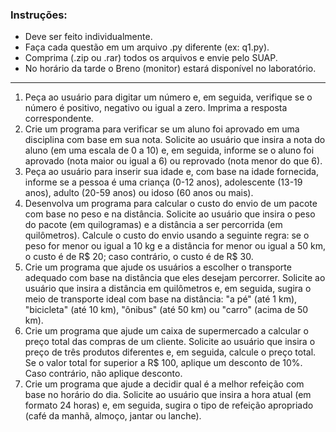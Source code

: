 ### Instruções:

- Deve ser feito individualmente.
- Faça cada questão em um arquivo .py diferente (ex: q1.py).
- Comprima (.zip ou .rar) todos os arquivos e envie pelo SUAP.
- No horário da tarde o Breno (monitor) estará disponível no laboratório.

---

1. Peça ao usuário para digitar um número e, em seguida, verifique se o número é positivo, negativo ou igual a zero. Imprima a resposta correspondente.
2. Crie um programa para verificar se um aluno foi aprovado em uma disciplina com base em sua nota. Solicite ao usuário que insira a nota do aluno (em uma escala de 0 a 10) e, em seguida, informe se o aluno foi aprovado (nota maior ou igual a 6) ou reprovado (nota menor do que 6).
3. Peça ao usuário para inserir sua idade e, com base na idade fornecida, informe se a pessoa é uma criança (0-12 anos), adolescente (13-19 anos), adulto (20-59 anos) ou idoso (60 anos ou mais).
4. Desenvolva um programa para calcular o custo do envio de um pacote com base no peso e na distância. Solicite ao usuário que insira o peso do pacote (em quilogramas) e a distância a ser percorrida (em quilômetros). Calcule o custo do envio usando a seguinte regra: se o peso for menor ou igual a 10 kg e a distância for menor ou igual a 50 km, o custo é de R$ 20; caso contrário, o custo é de R$ 30.
5. Crie um programa que ajude os usuários a escolher o transporte adequado com base na distância que eles desejam percorrer. Solicite ao usuário que insira a distância em quilômetros e, em seguida, sugira o meio de transporte ideal com base na distância: "a pé" (até 1 km), "bicicleta" (até 10 km), "ônibus" (até 50 km) ou "carro" (acima de 50 km).
6. Crie um programa que ajude um caixa de supermercado a calcular o preço total das compras de um cliente. Solicite ao usuário que insira o preço de três produtos diferentes e, em seguida, calcule o preço total. Se o valor total for superior a R$ 100, aplique um desconto de 10%. Caso contrário, não aplique desconto.
7. Crie um programa que ajude a decidir qual é a melhor refeição com base no horário do dia. Solicite ao usuário que insira a hora atual (em formato 24 horas) e, em seguida, sugira o tipo de refeição apropriado (café da manhã, almoço, jantar ou lanche).